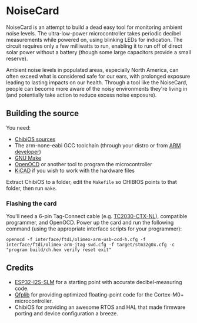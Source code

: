# NoiseCard

NoiseCard is an attempt to build a dead easy tool for monitoring ambient noise levels. The ultra-low-power microcontroller takes periodic decibel measurements while powered on, using blinking LEDs for indication. The circuit requires only a few milliwatts to run, enabling it to run off of direct solar power without a battery (though some large capacitors provide a small reserve).

Ambient noise levels in populated areas, especially North America, can often exceed what is considered safe for our ears, with prolonged exposure leading to lasting impacts on our health. Through a tool like the NoiseCard, people can become more aware of the noisy environments they're living in (and potentially take action to reduce excess noise exposure).

## Building the source

You need:

* [ChibiOS sources](https://www.chibios.org/dokuwiki/doku.php)
* The arm-none-eabi GCC toolchain (through your distro or from [ARM developer](https://developer.arm.com/downloads/-/gnu-rm))
* [GNU Make](https://www.gnu.org/software/make/)
* [OpenOCD](https://openocd.org/) or another tool to program the microcontroller
* [KiCAD](https://www.kicad.org/) if you wish to work with the hardware files

Extract ChibiOS to a folder, edit the `Makefile` so CHIBIOS points to that folder, then run `make`.

### Flashing the card

You'll need a 6-pin Tag-Connect cable (e.g. [TC2030-CTX-NL](https://www.tag-connect.com/product/tc2030-ctx-nl-6-pin-no-legs-cable-with-10-pin-micro-connector-for-cortex-processors)), compatible programmer, and OpenOCD. Power up the card and run the following command (using the appropriate interface scripts for your programmer):

```
openocd -f interface/ftdi/olimex-arm-usb-ocd-h.cfg -f interface/ftdi/olimex-arm-jtag-swd.cfg -f target/stm32g0x.cfg -c "program build/ch.hex verify reset exit"
```

## Credits

* [ESP32-I2S-SLM](https://hackaday.io/project/166867-esp32-i2s-slm) for a starting point with accurate decibel-measuring code.
* [Qfplib](https://www.quinapalus.com/qfplib.html) for providing optimized floating-point code for the Cortex-M0+ microcontroller.
* ChibiOS for providing an awesome RTOS and HAL that made firmware porting and device configuration a breeze.

